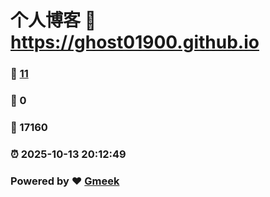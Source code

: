 # 个人博客 :link: https://ghost01900.github.io 
### :page_facing_up: [11](https://ghost01900.github.io/tag.html) 
### :speech_balloon: 0 
### :hibiscus: 17160 
### :alarm_clock: 2025-10-13 20:12:49 
### Powered by :heart: [Gmeek](https://github.com/Meekdai/Gmeek)
